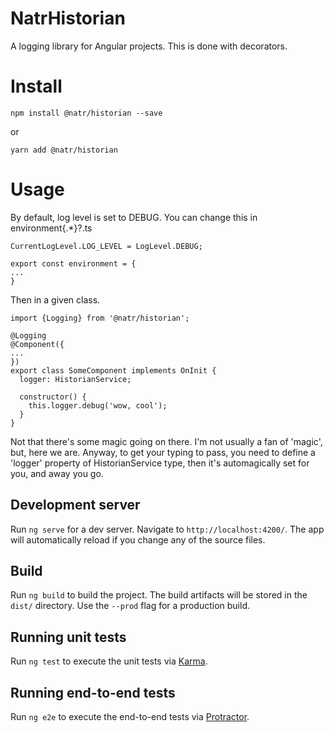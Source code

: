 # NatrHistorian

A logging library for Angular projects. This is done with decorators. 

# Install

```npm install @natr/historian --save```

or

```yarn add @natr/historian```

# Usage

By default, log level is set to DEBUG. You can change this in environment{.*}?.ts

```
CurrentLogLevel.LOG_LEVEL = LogLevel.DEBUG;

export const environment = {
...
}
```

Then in a given class.
```
import {Logging} from '@natr/historian';

@Logging
@Component({
...
})
export class SomeComponent implements OnInit {
  logger: HistorianService;
  
  constructor() {
    this.logger.debug('wow, cool');
  }
} 

```

Not that there's some magic going on there. I'm not usually a fan of 'magic', but, here we are. Anyway, to get your typing to pass, you need to define a 'logger' property of HistorianService type, then it's automagically set for you, and away you go.

## Development server

Run `ng serve` for a dev server. Navigate to `http://localhost:4200/`. The app will automatically reload if you change any of the source files.

## Build

Run `ng build` to build the project. The build artifacts will be stored in the `dist/` directory. Use the `--prod` flag for a production build.

## Running unit tests

Run `ng test` to execute the unit tests via [Karma](https://karma-runner.github.io).

## Running end-to-end tests

Run `ng e2e` to execute the end-to-end tests via [Protractor](http://www.protractortest.org/).

